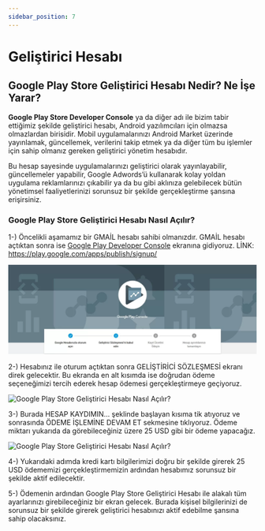 ```yaml
---
sidebar_position: 7
---
```


# Geliştirici Hesabı

Google Play Store Geliştirici Hesabı Nedir? Ne İşe Yarar?
---------------------------------------------------------

**Google Play Store Developer Console** ya da diğer adı ile bizim tabir ettiğimiz şekilde geliştirici hesabı, Android yazılımcıları için olmazsa olmazlardan birisidir. Mobil uygulamalarınızı Android Market üzerinde yayınlamak, güncellemek, verilerini takip etmek ya da diğer tüm bu işlemler için sahip olmanız gereken geliştirici yönetim hesabıdır.

Bu hesap sayesinde uygulamalarınızı geliştirici olarak yayınlayabilir, güncellemeler yapabilir, Google Adwords’ü kullanarak kolay yoldan uygulama reklamlarınızı çıkabilir ya da bu gibi aklınıza gelebilecek bütün yönetimsel faaliyetlerinizi sorunsuz bir şekilde gerçekleştirme şansına erişirsiniz.

### Google Play Store Geliştirici Hesabı Nasıl Açılır?

1-) Öncelikli aşamamız bir GMAİL hesabı sahibi olmanızdır. GMAİL hesabı açtıktan sonra ise [Google Play Developer Console](https://play.google.com/apps/publish/signup/) ekranına gidiyoruz. LİNK: https://play.google.com/apps/publish/signup/

![Google Play Store Geliştirici Hesabı Nasıl Açılır?](/img/google-play-developer-console.jpg "Google Play Store Geliştirici Hesabı Nasıl Açılır?")

2-) Hesabınız ile oturum açtıktan sonra GELİŞTİRİCİ SÖZLEŞMESİ ekranı direk gelecektir. Bu ekranda en alt kısımda ise doğrudan ödeme seçeneğimizi tercih ederek hesap ödemesi gerçekleştirmeye geçiyoruz.

![Google Play Store Geliştirici Hesabı Nasıl Açılır?](https://www.aorhan.com/wp-content/uploads/2017/07/google-play-developer-console-sozlesme.jpg "Google Play Store Geliştirici Hesabı Nasıl Açılır?")

3-) Burada HESAP KAYDIMIN… şeklinde başlayan kısıma tik atıyoruz ve sonrasında ÖDEME İŞLEMİNE DEVAM ET sekmesine tıklıyoruz. Ödeme miktarı yukarıda da görebileceğiniz üzere 25 USD gibi bir ödeme yapacağız.

![Google Play Store Geliştirici Hesabı Nasıl Açılır?](https://www.aorhan.com/wp-content/uploads/2017/07/google-play-developer-console-odeme.jpg "Google Play Store Geliştirici Hesabı Nasıl Açılır?")

4-) Yukarıdaki adımda kredi kartı bilgilerimizi doğru bir şekilde girerek 25 USD ödememizi gerçekleştirmemizin ardından hesabımız sorunsuz bir şekilde aktif edilecektir.

5-) Ödemenin ardından Google Play Store Geliştirici Hesabı ile alakalı tüm ayarlarınızı girebileceğiniz bir ekran gelecek. Burada kişisel bilgilerinizi de sorunsuz bir şekilde girerek geliştirici hesabınızı aktif edebilme şansına sahip olacaksınız.